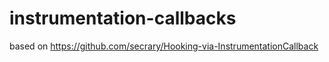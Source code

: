 # instrumentation-callbacks
based on https://github.com/secrary/Hooking-via-InstrumentationCallback
